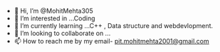 - 👋 Hi, I’m @MohitMehta305
- 👀 I’m interested in ...Coding
- 🌱 I’m currently learning ...C++ , Data structure and webdevlopment.
- 💞️ I’m looking to collaborate on ...
- 📫 How to reach me by my email- pit.mohitmehta2001@gmail.com

<!---
MohitMehta305/MohitMehta305 is a ✨ special ✨ repository because its `README.md` (this file) appears on your GitHub profile.
You can click the Preview link to take a look at your changes.
--->
